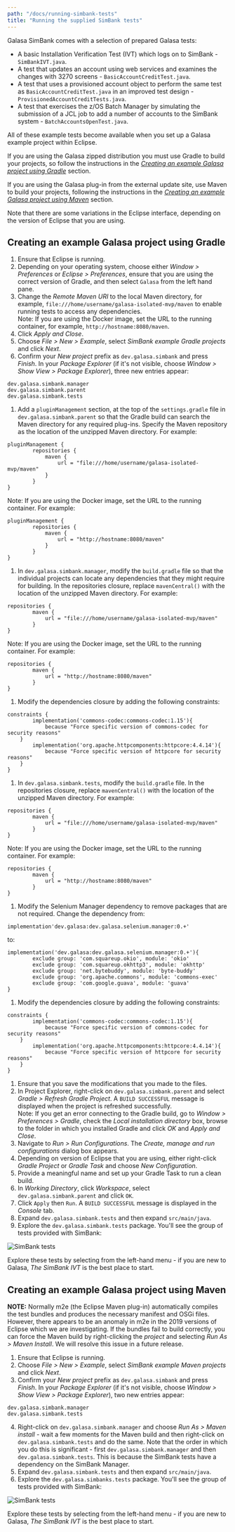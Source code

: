 ```yaml
---
path: "/docs/running-simbank-tests"
title: "Running the supplied SimBank tests"
---
```


Galasa SimBank comes with a selection of prepared Galasa tests:

- A basic Installation Verification Test (IVT) which logs on to SimBank  - `SimBankIVT.java`.
- A test that updates an account using web services and examines the changes with 3270 screens - `BasicAccountCreditTest.java`.
- A test that uses a provisioned account object to perform the same test as `BasicAccountCreditTest.java` in an improved test design - `ProvisionedAccountCreditTests.java`.
- A test that exercises the z/OS Batch Manager by simulating the submission of a JCL job to add a number of accounts to the SimBank system - `BatchAccountsOpenTest.java`.

All of these example tests become available when you set up a Galasa example project within Eclipse. 

If you are using the Galasa zipped distribution you must use Gradle to build your projects, so follow the instructions in the [_Creating an example Galasa project using Gradle_](#headgradle) section. 

If you are using the Galasa plug-in from the external update site, use Maven to build your projects, following the instructions in the [_Creating an example Galasa project using Maven_](#headmaven) section.

Note that there are some variations in the Eclipse interface, depending on the version of Eclipse that you are using.

## <a name="headgradle"></a>Creating an example Galasa project using Gradle

1. Ensure that Eclipse is running.
1. Depending on your operating system, choose either _Window > Preferences_ or _Eclipse > Preferences_, ensure that you are using the correct version of Gradle, and then select `Galasa` from the left hand pane.
1. Change the _Remote Maven URI_ to the local Maven directory, for example, `file:///home/username/galasa-isolated-mvp/maven` to enable running tests to access any dependencies. <br>
Note: If you are using the Docker image, set the URL to the running container, for example, `http://hostname:8080/maven`.
1. Click _Apply and Close_.
1. Choose _File > New > Example_, select _SimBank example Gradle projects_ and click _Next_.
1. Confirm your _New project_ prefix as `dev.galasa.simbank` and press _Finish_. In your _Package Explorer_ (if it's not visible, choose _Window > Show View > Package Explorer_), three new entries appear:  
``` 
dev.galasa.simbank.manager   
dev.galasa.simbank.parent
dev.galasa.simbank.tests  
```  
1. Add a `pluginManagement` section, at the top of the `settings.gradle` file in `dev.galasa.simbank.parent` so that the Gradle build can search the Maven directory for any required plug-ins. Specify the Maven repository as the location of the unzipped Maven directory. For example:
```dev.galasa.simbank.parent - settings.gradle file
pluginManagement {
        repositories {
            maven {
                url = "file:///home/username/galasa-isolated-mvp/maven"
            }
        }
}
```
Note: If you are using the Docker image, set the URL to the running container. For example:
```dev.galasa.simbank.parent - settings.gradle file
pluginManagement {
        repositories {
            maven {
                url = "http://hostname:8080/maven"
            }
        }
}
```  
1. In `dev.galasa.simbank.manager`, modify the `build.gradle` file so that the individual projects can locate any dependencies that they might require for building. In the repositories closure, replace `mavenCentral()` with the location of the unzipped Maven directory. For example:
```dev.galasa.simbank.manager - build.gradle file
repositories {
        maven {
            url = "file:///home/username/galasa-isolated-mvp/maven"
        }
}
```
Note: If you are using the Docker image, set the URL to the running container. For example:
```dev.galasa.simbank.manager - build.gradle file
repositories {
        maven {
            url = "http://hostname:8080/maven"
        }
}
```
1. Modify the dependencies closure by adding the following constraints:
```dev.galasa.simbank.manager - build.gradle file
constraints {
	    implementation('commons-codec:commons-codec:1.15'){
	    	because "Force specific version of commons-codec for security reasons"
	}
	    implementation('org.apache.httpcomponents:httpcore:4.4.14'){
	    	because "Force specific version of httpcore for security reasons"
	}
} 
```
1. In `dev.galasa.simbank.tests`, modify the `build.gradle` file. In the repositories closure, replace `mavenCentral()` with the location of the unzipped Maven directory. For example:
```dev.galasa.simbank.tests - build.gradle file
repositories {
        maven {
            url = "file:///home/username/galasa-isolated-mvp/maven"
        }
}
```
Note: If you are using the Docker image, set the URL to the running container. For example:
```dev.galasa.simbank.tests - build.gradle file
repositories {
        maven {
            url = "http://hostname:8080/maven"
        }
}
```
1. Modify the Selenium Manager dependency to remove packages that are not required. Change the dependency from:
```dev.galasa.simbank.tests - build.gradle file
implementation'dev.galasa:dev.galasa.selenium.manager:0.+'
```
to:
```dev.galasa.simbank.tests - build.gradle file
implementation('dev.galasa:dev.galasa.selenium.manager:0.+'){
        exclude group: 'com.squareup.okio', module: 'okio'
        exclude group: 'com.squareup.okhttp3', module: 'okhttp'
        exclude group: 'net.bytebuddy', module: 'byte-buddy'
        exclude group: 'org.apache.commons', module: 'commons-exec'
        exclude group: 'com.google.guava', module: 'guava'
}
```
1. Modify the dependencies closure by adding the following constraints: 
```dev.galasa.simbank.tests - build.gradle file
constraints {
	    implementation('commons-codec:commons-codec:1.15'){
	    	because "Force specific version of commons-codec for security reasons"
	}
	    implementation('org.apache.httpcomponents:httpcore:4.4.14'){
	    	because "Force specific version of httpcore for security reasons"
	}
} 
```
1. Ensure that you save the modifications that you made to the files.
1. In Project Explorer, right-click on `dev.galasa.simbank.parent` and select _Gradle > Refresh Gradle Project_. A `BUILD SUCCESSFUL` message is displayed when the project is refreshed successfully.<br>
Note: If you get an error connecting to the Gradle build, go to _Window > Preferences > Gradle_,  check the _Local installation directory_ box, browse to the folder in which you installed Gradle and click _OK_ and _Apply and Close_.
1. Navigate to *Run > Run Configurations*. The *Create, manage and run configurations* dialog box appears. 
1. Depending on version of Eclipse that you are using, either right-click *Gradle Project* or *Gradle Task* and choose *New Configuration*. 
1. Provide a meaningful name and set up your Gradle Task to run a clean build. 
1. In _Working Directory_, click *Workspace*, select `dev.galasa.simbank.parent` and click `OK`.
1. Click `Apply` then `Run`. A `BUILD SUCCESSFUL` message is displayed in the _Console_ tab.
1. Expand `dev.galasa.simbank.tests` and then expand `src/main/java`.
1. Explore the `dev.galasa.simbank.tests` package. You'll see the group of tests provided with SimBank:

![SimBank tests](./provided-tests.png)

Explore these tests by selecting from the left-hand menu - if you are new to Galasa, _The SimBank IVT_ is the best place to start.

## <a name="headmaven"></a>Creating an example Galasa project using Maven

<b>NOTE:</b> Normally m2e (the Eclipse Maven plug-in) automatically compiles the test bundles and produces the necessary manifest and OSGi files. However, there appears to be an anomaly in m2e in the 2019 versions of Eclipse which we are investigating. If the bundles fail to build correctly, you can force the Maven build by right-clicking the _project_ and selecting _Run As > Maven Install_. We will resolve this issue in a future release.

1. Ensure that Eclipse is running.
2. Choose _File > New > Example_, select _SimBank example Maven projects_ and click _Next_.
3. Confirm your _New project_ prefix as `dev.galasa.simbank` and press _Finish_. In your _Package Explorer_ (if it's not visible, choose _Window > Show View > Package Explorer_), two new entries appear:  
```  
dev.galasa.simbank.manager  
dev.galasa.simbank.tests  
```  
4. Right-click on `dev.galasa.simbank.manager` and choose _Run As > Maven install_ - wait a few moments for the Maven build and then right-click on `dev.galasa.simbank.tests` and do the same. Note that the order in which you do this is significant - first `dev.galasa.simbank.manager` and then `dev.galasa.simbank.tests`. This is because the SimBank tests have a dependency on the SimBank Manager.
5. Expand `dev.galasa.simbank.tests` and then expand `src/main/java`. 
6. Explore the `dev.galasa.simbanks.tests` package. You'll see the group of tests provided with SimBank:

![SimBank tests](./provided-tests.png)

Explore these tests by selecting from the left-hand menu - if you are new to Galasa, _The SimBank IVT_ is the best place to start.


